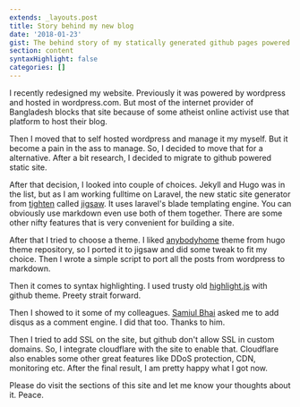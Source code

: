 ```yaml
---
extends: _layouts.post
title: Story behind my new blog
date: '2018-01-23'
gist: The behind story of my statically generated github pages powered blog.
section: content
syntaxHighlight: false
categories: []
---
```


I recently redesigned my website. Previously it was powered by wordpress and hosted in wordpress.com. But most of the internet provider of Bangladesh blocks that site because of some atheist online activist use that platform to host their blog.

Then I moved that to self hosted wordpress and manage it my myself. But it become a pain in the ass to manage. So, I decided to move that for a alternative. After a bit research, I decided to migrate to github powered static site.

After that decision, I looked into couple of choices. Jekyll and Hugo was in the list, but as I am working fulltime on Laravel, the new static site generator from [tighten](http://tighten.co) called [jigsaw](jigsaw.tighten.co). It uses laravel's blade templating engine. You can obviously use markdown even use both of them together. There are some other nifty features that is very convenient for building a site.

After that I tried to choose a theme. I liked [anybodyhome](https://themes.gohugo.io/anybodyhome) theme from hugo theme repository, so I ported it to jigsaw and did some tweak to fit my choice. Then I wrote a simple script to port all the posts from wordpress to markdown.

Then it comes to syntax highlighting. I used trusty old [highlight.js](https://highlightjs.org) with github theme. Preety strait forward.

Then I showed to it some of my colleagues. [Samiul Bhai](https://twitter.com/samhq7) asked me to add disqus as a comment engine. I did that too. Thanks to him.

Then I tried to add SSL on the site, but github don't allow SSL in custom domains. So, I integrate cloudflare with the site to enable that. Cloudflare also enables some other great features like DDoS protection, CDN, monitoring etc. After the final result, I am pretty happy what I got now.

Please do visit the sections of this site and let me know your thoughts about it. Peace.
